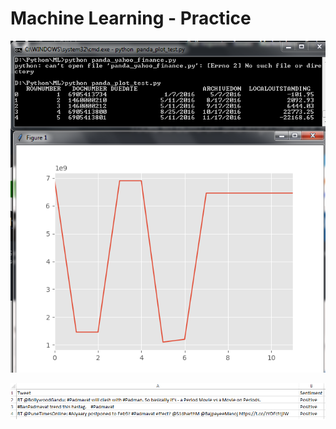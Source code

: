 # Machine Learning - Practice
![alt text](screenshot/scrn1.png "Screenshot 1")

![alt text](screenshot/scrn2.png "Screenshot 2")


